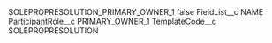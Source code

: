 <?xml version="1.0" encoding="UTF-8"?>
<CustomMetadata xmlns="http://soap.sforce.com/2006/04/metadata" xmlns:xsi="http://www.w3.org/2001/XMLSchema-instance" xmlns:xsd="http://www.w3.org/2001/XMLSchema">
    <label>SOLEPROPRESOLUTION_PRIMARY_OWNER_1</label>
    <protected>false</protected>
    <values>
        <field>FieldList__c</field>
        <value xsi:type="xsd:string">NAME</value>
    </values>
    <values>
        <field>ParticipantRole__c</field>
        <value xsi:type="xsd:string">PRIMARY_OWNER_1</value>
    </values>
    <values>
        <field>TemplateCode__c</field>
        <value xsi:type="xsd:string">SOLEPROPRESOLUTION</value>
    </values>
</CustomMetadata>
